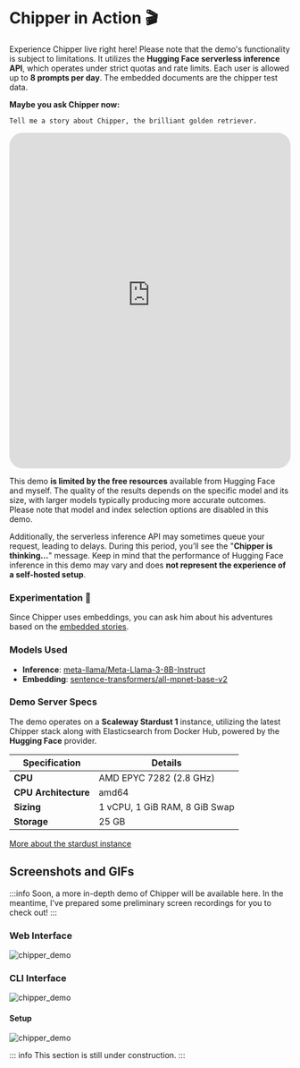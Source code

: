 # Chipper in Action 🎬

Experience Chipper live right here! Please note that the demo's functionality is subject to limitations. It utilizes the **Hugging Face serverless inference API**, which operates under strict quotas and rate limits. Each user is allowed up to **8 prompts per day**. The embedded documents are the chipper test data.

**Maybe you ask Chipper now:**
```plain
Tell me a story about Chipper, the brilliant golden retriever.
```

<div style="border-radius: 24px; overflow: hidden;">
 <iframe
   title="Chipper AI Demo"
   width="100%" 
   height="600"
   style="border: none;"
   src="https://demo.chipper.tilmangriesel.com/">
 </iframe>
</div>

This demo **is limited by the free resources** available from Hugging Face and myself. The quality of the results depends on the specific model and its size, with larger models typically producing more accurate outcomes. Please note that model and index selection options are disabled in this demo.

Additionally, the serverless inference API may sometimes queue your request, leading to delays. During this period, you’ll see the "**Chipper is thinking...**" message. Keep in mind that the performance of Hugging Face inference in this demo may vary and does **not represent the experience of a self-hosted setup**.

### Experimentation 🧪
Since Chipper uses embeddings, you can ask him about his adventures based on the [embedded stories](https://github.com/TilmanGriesel/chipper/tree/main/tools/embed/testdata/md/internal).

### Models Used
- **Inference**: [meta-llama/Meta-Llama-3-8B-Instruct](https://huggingface.co/meta-llama/Meta-Llama-3-8B-Instruct)
- **Embedding**: [sentence-transformers/all-mpnet-base-v2](https://huggingface.co/sentence-transformers/all-mpnet-base-v2)

### Demo Server Specs
The demo operates on a **Scaleway Stardust 1** instance, utilizing the latest Chipper stack along with Elasticsearch from Docker Hub, powered by the **Hugging Face** provider.

| **Specification**   | **Details**            |
|----------------------|------------------------|
| **CPU**             | AMD EPYC 7282 (2.8 GHz) |
| **CPU Architecture** | amd64                 |
| **Sizing**           | 1 vCPU, 1 GiB RAM, 8 GiB Swap |
| **Storage**          | 25 GB                 |

[More about the stardust instance](https://www.scaleway.com/en/docs/compute/instances/reference-content/instances-datasheet/#stardust1-instances)

## Screenshots and GIFs

:::info
Soon, a more in-depth demo of Chipper will be available here. In the meantime, I’ve prepared some preliminary screen recordings for you to check out!
:::

### Web Interface

![chipper_demo](/assets/chipper_demo_01.gif)

### CLI Interface

![chipper_demo](/assets/demo_cli_01.gif)

#### Setup

![chipper_demo](/assets/chipper_setup_demo_01.gif)

::: info
This section is still under construction.
:::
